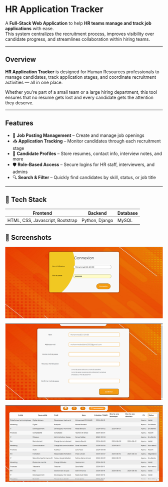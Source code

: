 #  HR Application Tracker

A **Full-Stack Web Application** to help **HR teams manage and track job applications** with ease.  
This system centralizes the recruitment process, improves visibility over candidate progress, and streamlines collaboration within hiring teams.

---

##  Overview

**HR Application Tracker** is designed for Human Resources professionals to manage candidates, track application stages, and coordinate recruitment activities — all in one place.  

Whether you're part of a small team or a large hiring department, this tool ensures that no resume gets lost and every candidate gets the attention they deserve.

---

##  Features

- 📝 **Job Posting Management** – Create and manage job openings
- 📥 **Application Tracking** – Monitor candidates through each recruitment stage
- 👤 **Candidate Profiles** – Store resumes, contact info, interview notes, and more
- 🛡️ **Role-Based Access** – Secure logins for HR staff, interviewers, and admins
- 🔍 **Search & Filter** – Quickly find candidates by skill, status, or job title

---

## 🧱 Tech Stack

| Frontend        | Backend           | Database             |
|------------------|--------------------|------------------------|
| HTML, CSS, Javascript, Bootstrap  | Python, Django  | MySQL  |


## 📸 Screenshots

![Login](https://github.com/MohammedED-DAHBI/Application_tracker/blob/main/Screenshot%202025-06-13%20090234.png)

![Form](https://github.com/MohammedED-DAHBI/Application_tracker/blob/main/Screenshot%202025-06-13%20090255.png)

![Overview](https://github.com/MohammedED-DAHBI/Application_tracker/blob/main/Screenshot%202025-06-13%20090349.png)
